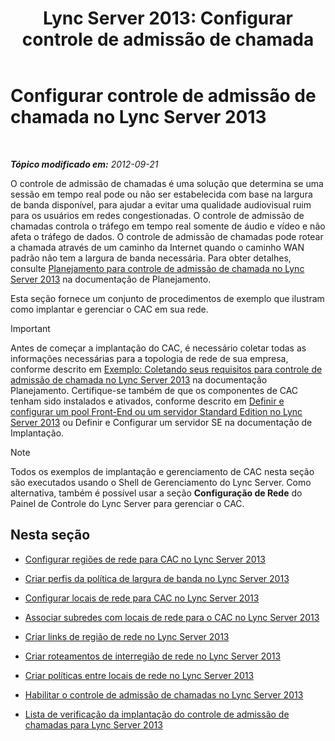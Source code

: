 ﻿---
title: 'Lync Server 2013: Configurar controle de admissão de chamada'
TOCTitle: Configurar controle de admissão de chamada
ms:assetid: ce3e6e71-1e33-4cff-849a-c0468e61fef6
ms:mtpsurl: https://technet.microsoft.com/pt-br/library/Gg398870(v=OCS.15)
ms:contentKeyID: 49308156
ms.date: 05/19/2016
mtps_version: v=OCS.15
ms.translationtype: HT
---

# Configurar controle de admissão de chamada no Lync Server 2013

 

_**Tópico modificado em:** 2012-09-21_

O controle de admissão de chamadas é uma solução que determina se uma sessão em tempo real pode ou não ser estabelecida com base na largura de banda disponível, para ajudar a evitar uma qualidade audiovisual ruim para os usuários em redes congestionadas. O controle de admissão de chamadas controla o tráfego em tempo real somente de áudio e vídeo e não afeta o tráfego de dados. O controle de admissão de chamadas pode rotear a chamada através de um caminho da Internet quando o caminho WAN padrão não tem a largura de banda necessária. Para obter detalhes, consulte [Planejamento para controle de admissão de chamada no Lync Server 2013](lync-server-2013-planning-for-call-admission-control.md) na documentação de Planejamento.

Esta seção fornece um conjunto de procedimentos de exemplo que ilustram como implantar e gerenciar o CAC em sua rede.

> [!IMPORTANT]  
> Antes de começar a implantação do CAC, é necessário coletar todas as informações necessárias para a topologia de rede de sua empresa, conforme descrito em <a href="lync-server-2013-example-of-gathering-your-requirements-for-call-admission-control.md">Exemplo: Coletando seus requisitos para controle de admissão de chamada no Lync Server 2013</a> na documentação Planejamento. Certifique-se também de que os componentes de CAC tenham sido instalados e ativados, conforme descrito em <a href="lync-server-2013-define-and-configure-a-front-end-pool-or-standard-edition-server.md">Definir e configurar um pool Front-End ou um servidor Standard Edition no Lync Server 2013</a> ou Definir e Configurar um servidor SE na documentação de Implantação.

> [!NOTE]  
> Todos os exemplos de implantação e gerenciamento de CAC nesta seção são executados usando o Shell de Gerenciamento do Lync Server. Como alternativa, também é possível usar a seção <strong>Configuração de Rede</strong> do Painel de Controle do Lync Server para gerenciar o CAC.

## Nesta seção

  - [Configurar regiões de rede para CAC no Lync Server 2013](lync-server-2013-configure-network-regions-for-cac.md)

  - [Criar perfis da política de largura de banda no Lync Server 2013](lync-server-2013-create-bandwidth-policy-profiles.md)

  - [Configurar locais de rede para CAC no Lync Server 2013](lync-server-2013-configure-network-sites-for-cac.md)

  - [Associar subredes com locais de rede para o CAC no Lync Server 2013](lync-server-2013-associate-subnets-with-network-sites-for-cac.md)

  - [Criar links de região de rede no Lync Server 2013](lync-server-2013-create-network-region-links.md)

  - [Criar roteamentos de interregião de rede no Lync Server 2013](lync-server-2013;-create-network-interregion-routes.md)

  - [Criar políticas entre locais de rede no Lync Server 2013](lync-server-2013-create-network-intersite-policies.md)

  - [Habilitar o controle de admissão de chamadas no Lync Server 2013](lync-server-2013-enable-call-admission-control.md)

  - [Lista de verificação da implantação do controle de admissão de chamadas para Lync Server 2013](lync-server-2013-call-admission-control-deployment-checklist.md)

